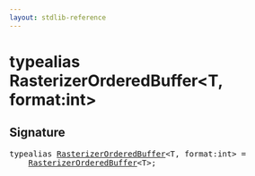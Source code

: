 ```yaml
---
layout: stdlib-reference
---
```


# typealias RasterizerOrderedBuffer\<T, format:int\>

## Signature

<pre>
<span class='code_keyword'>typealias</span> <a href="/stdlib-reference/types/RasterizerOrderedBuffer" class="code_type">RasterizerOrderedBuffer</a>&lt;<span class="code_type">T</span>, format:<span class="code_keyword">int</span>&gt; = 
    <a href="/stdlib-reference/types/RasterizerOrderedBuffer" class="code_type">RasterizerOrderedBuffer</a>&lt;<span class="code_type">T</span>&gt;;
</pre>

